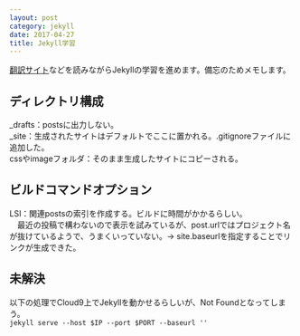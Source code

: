 ```yaml
---
layout: post
category: jekyll
date: 2017-04-27
title: Jekyll学習
---
```

[翻訳サイト](http://jekyllrb-ja.github.io/)などを読みながらJekyllの学習を進めます。備忘のためメモします。

## ディレクトリ構成
_drafts：postsに出力しない。  
_site：生成されたサイトはデフォルトでここに置かれる。.gitignoreファイルに追加した。  
cssやimageフォルダ：そのまま生成したサイトにコピーされる。  

## ビルドコマンドオプション
LSI：関連postsの索引を作成する。ビルドに時間がかかるらしい。  
　最近の投稿で構わないので表示を試みているが、post.urlではプロジェクト名が抜けているようで、うまくいっていない。→ site.baseurlを指定することでリンクが生成できた。

## 未解決
以下の処理でCloud9上でJekyllを動かせるらしいが、Not Foundとなってしまう。  
`jekyll serve --host $IP --port $PORT --baseurl ''`